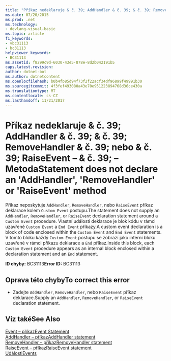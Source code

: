 ```yaml
---
title: "Příkaz nedeklaruje & č. 39; AddHandler & č. 39; & č. 39; RemoveHandler & č. 39; nebo & č. 39; RaiseEvent – & č. 39; – Metoda"
ms.date: 07/20/2015
ms.prod: .net
ms.technology:
- devlang-visual-basic
ms.topic: article
f1_keywords:
- vbc31113
- bc31113
helpviewer_keywords:
- BC31113
ms.assetid: f8299c9d-6030-43e5-878e-8d2b042191b5
caps.latest.revision: 
author: dotnet-bot
ms.author: dotnetcontent
ms.openlocfilehash: b0b4fb85d94f73f2f22acf34df96899f49991b30
ms.sourcegitcommit: 4f3fef493080a43e70e951223894768d36ce430a
ms.translationtype: MT
ms.contentlocale: cs-CZ
ms.lasthandoff: 11/21/2017
---
```

# <a name="statement-does-not-declare-an-39addhandler39-39removehandler39-or-39raiseevent39-method"></a><span data-ttu-id="1b8c2-102">Příkaz nedeklaruje & č. 39; AddHandler & č. 39; & č. 39; RemoveHandler & č. 39; nebo & č. 39; RaiseEvent – & č. 39; – Metoda</span><span class="sxs-lookup"><span data-stu-id="1b8c2-102">Statement does not declare an &#39;AddHandler&#39;, &#39;RemoveHandler&#39; or &#39;RaiseEvent&#39; method</span></span>
<span data-ttu-id="1b8c2-103">Příkaz neposkytuje `AddHandler`, `RemoveHandler`, nebo `RaiseEvent` příkaz deklarace kolem `Custom Event` postupu.</span><span class="sxs-lookup"><span data-stu-id="1b8c2-103">The statement does not supply an `AddHandler`, `RemoveHandler`, or `RaiseEvent` declaration statement around a `Custom Event` procedure.</span></span> <span data-ttu-id="1b8c2-104">Vlastní události deklarace je blok kódu v rámci uzavřené `Custom Event` a `End Event` příkazy.</span><span class="sxs-lookup"><span data-stu-id="1b8c2-104">A custom event declaration is a block of code enclosed within the `Custom Event` and `End Event` statements.</span></span> <span data-ttu-id="1b8c2-105">V tomto bloku každý `Custom Event` postupu se zobrazí jako interní bloku uzavřené v rámci příkazu deklarace a `End` příkaz.</span><span class="sxs-lookup"><span data-stu-id="1b8c2-105">Inside this block, each `Custom Event` procedure appears as an internal block enclosed within a declaration statement and an `End` statement.</span></span>  
  
 <span data-ttu-id="1b8c2-106">**ID chyby:** BC31113</span><span class="sxs-lookup"><span data-stu-id="1b8c2-106">**Error ID:** BC31113</span></span>  
  
## <a name="to-correct-this-error"></a><span data-ttu-id="1b8c2-107">Oprava této chyby</span><span class="sxs-lookup"><span data-stu-id="1b8c2-107">To correct this error</span></span>  
  
-   <span data-ttu-id="1b8c2-108">Zadejte `AddHandler`, `RemoveHandler`, nebo `RaiseEvent` příkaz deklarace.</span><span class="sxs-lookup"><span data-stu-id="1b8c2-108">Supply an `AddHandler`, `RemoveHandler`, or `RaiseEvent` declaration statement.</span></span>  
  
## <a name="see-also"></a><span data-ttu-id="1b8c2-109">Viz také</span><span class="sxs-lookup"><span data-stu-id="1b8c2-109">See Also</span></span>  
 [<span data-ttu-id="1b8c2-110">Event – příkaz</span><span class="sxs-lookup"><span data-stu-id="1b8c2-110">Event Statement</span></span>](../../visual-basic/language-reference/statements/event-statement.md)  
 [<span data-ttu-id="1b8c2-111">AddHandler – příkaz</span><span class="sxs-lookup"><span data-stu-id="1b8c2-111">AddHandler statement</span></span>](~/docs/visual-basic/language-reference/statements/addhandler-statement.md)  
 [<span data-ttu-id="1b8c2-112">RemoveHandler – příkaz</span><span class="sxs-lookup"><span data-stu-id="1b8c2-112">RemoveHandler statement</span></span>](~/docs/visual-basic/language-reference/statements/removehandler-statement.md)  
 [<span data-ttu-id="1b8c2-113">RaiseEvent – příkaz</span><span class="sxs-lookup"><span data-stu-id="1b8c2-113">RaiseEvent statement</span></span>](~/docs/visual-basic/language-reference/statements/raiseevent-statement.md)  
 [<span data-ttu-id="1b8c2-114">Události</span><span class="sxs-lookup"><span data-stu-id="1b8c2-114">Events</span></span>](../../visual-basic/programming-guide/language-features/events/index.md)
